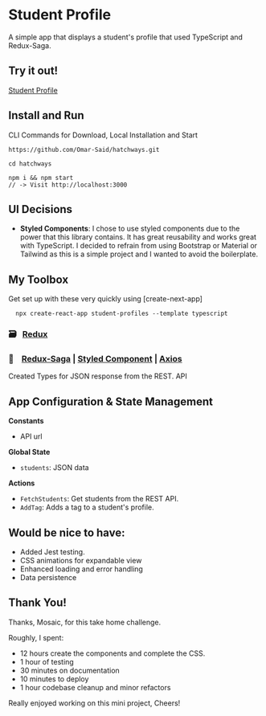 # Student Profile

A simple app that displays a student's profile that used TypeScript and Redux-Saga.

## Try it out!

[Student Profile](https://student-profile-cards.netlify.app/)

## Install and Run

CLI Commands for Download, Local Installation and Start

```
https://github.com/Omar-Said/hatchways.git

cd hatchways

npm i && npm start
// -> Visit http://localhost:3000

```

## UI Decisions

- <b>Styled Components</b>: I chose to use styled components due to the power that this library contains. It has great reusability and works great with TypeScript. I decided to refrain from using Bootstrap or Material or Tailwind as this is a simple project and I wanted to avoid the boilerplate.

## My Toolbox

Get set up with these very quickly using [create-next-app]

      npx create-react-app student-profiles --template typescript

### :card_file_box: &nbsp;&nbsp;[Redux](https://redux.js.org/)

### :toolbox: &nbsp;&nbsp; [Redux-Saga](https://redux-saga.js.org/) | [Styled Component](https://styled-components.com/) | [Axios](https://axios-http.com/docs/intro)

Created Types for JSON response from the REST. API

## App Configuration & State Management

<b>Constants</b>

- API url

<b>Global State</b>

- `students`: JSON data

<b>Actions</b>

- `FetchStudents`: Get students from the REST API.
- `AddTag`: Adds a tag to a student's profile.

## Would be nice to have:

- Added Jest testing.
- CSS animations for expandable view
- Enhanced loading and error handling
- Data persistence

## Thank You!

Thanks, Mosaic, for this take home challenge.

Roughly, I spent:

- 12 hours create the components and complete the CSS.
- 1 hour of testing
- 30 minutes on documentation
- 10 minutes to deploy
- 1 hour codebase cleanup and minor refactors

Really enjoyed working on this mini project, Cheers!
